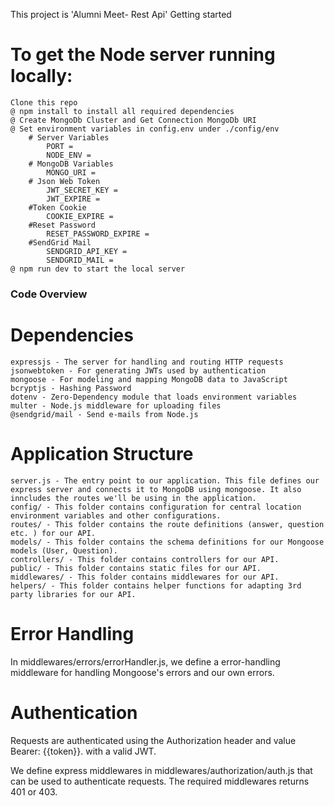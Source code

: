 This project is 'Alumni Meet- Rest Api'
Getting started

# To get the Node server running locally:

    Clone this repo
    @ npm install to install all required dependencies
    @ Create MongoDb Cluster and Get Connection MongoDb URI
    @ Set environment variables in config.env under ./config/env
        # Server Variables
            PORT = 
            NODE_ENV =
        # MongoDB Variables
            MONGO_URI = 
        # Json Web Token
            JWT_SECRET_KEY = 
            JWT_EXPIRE =
        #Token Cookie
            COOKIE_EXPIRE =
        #Reset Password
            RESET_PASSWORD_EXPIRE =
        #SendGrid Mail
            SENDGRID_API_KEY =
            SENDGRID_MAIL = 
    @ npm run dev to start the local server

### Code Overview
# Dependencies

    expressjs - The server for handling and routing HTTP requests
    jsonwebtoken - For generating JWTs used by authentication
    mongoose - For modeling and mapping MongoDB data to JavaScript
    bcryptjs - Hashing Password
    dotenv - Zero-Dependency module that loads environment variables
    multer - Node.js middleware for uploading files
    @sendgrid/mail - Send e-mails from Node.js

# Application Structure

    server.js - The entry point to our application. This file defines our express server and connects it to MongoDB using mongoose. It also inncludes the routes we'll be using in the application.
    config/ - This folder contains configuration for central location environment variables and other configurations.
    routes/ - This folder contains the route definitions (answer, question etc. ) for our API.
    models/ - This folder contains the schema definitions for our Mongoose models (User, Question).
    controllers/ - This folder contains controllers for our API.
    public/ - This folder contains static files for our API.
    middlewares/ - This folder contains middlewares for our API.
    helpers/ - This folder contains helper functions for adapting 3rd party libraries for our API.
    
# Error Handling

In middlewares/errors/errorHandler.js, we define a error-handling middleware for handling Mongoose's errors and our own errors.

# Authentication

Requests are authenticated using the Authorization header and value Bearer: {{token}}. with a valid JWT.

We define express middlewares in middlewares/authorization/auth.js that can be used to authenticate requests. The required middlewares returns 401 or 403.
